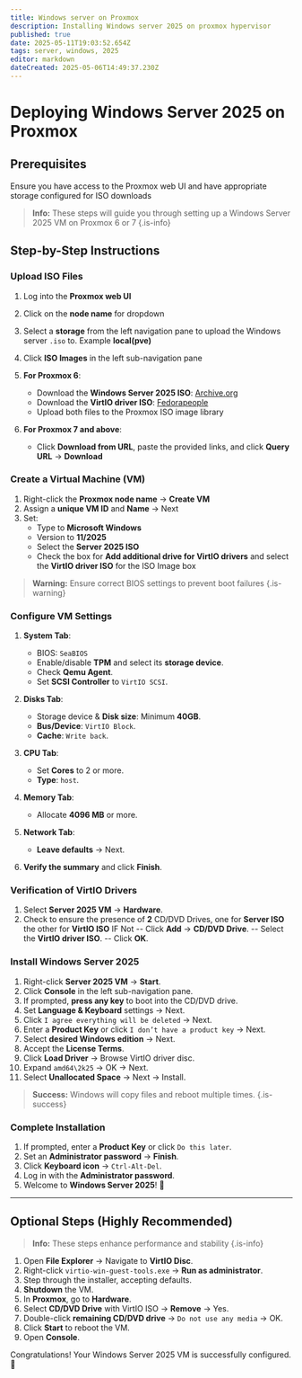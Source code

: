```yaml
---
title: Windows server on Proxmox
description: Installing Windows server 2025 on proxmox hypervisor
published: true
date: 2025-05-11T19:03:52.654Z
tags: server, windows, 2025
editor: markdown
dateCreated: 2025-05-06T14:49:37.230Z
---
```


# Deploying Windows Server 2025 on Proxmox

## Prerequisites
Ensure you have access to the Proxmox web UI and have appropriate storage configured for ISO downloads

>**Info:** These steps will guide you through setting up a Windows Server 2025 VM on Proxmox 6 or 7
{.is-info}

## Step-by-Step Instructions

### Upload ISO Files
1. Log into the **Proxmox web UI**
2. Click on the **node name** for dropdown
2. Select a **storage** from the left navigation pane to upload the Windows server `.iso` to. Example **local(pve)**
3. Click **ISO Images** in the left sub-navigation pane
4. **For Proxmox 6**:
   - Download the **Windows Server 2025 ISO**: [Archive.org](https://archive.org/download/windows_server_2025/en_windows_server_2025_all_in_one_24h2_build_26100.1.iso)
   - Download the **VirtIO driver ISO**: [Fedorapeople](https://fedorapeople.org/groups/virt/virtio-win/direct-downloads/latest-virtio/virtio-win.iso)
   - Upload both files to the Proxmox ISO image library

5. **For Proxmox 7 and above**:
   - Click **Download from URL**, paste the provided links, and click **Query URL** → **Download**

### Create a Virtual Machine (VM)
1. Right-click the **Proxmox node name** → **Create VM**
2. Assign a **unique VM ID** and **Name** → Next
3. Set:
   - Type to **Microsoft Windows**
   - Version to **11/2025**
   - Select the **Server 2025 ISO**
   - Check the box for **Add additional drive for VirtIO drivers** and select the **VirtIO driver ISO** for the ISO Image box

> **Warning:** Ensure correct BIOS settings to prevent boot failures
{.is-warning}

### Configure VM Settings
1. **System Tab**:
   - BIOS: `SeaBIOS`
   - Enable/disable **TPM** and select its **storage device**.
   - Check **Qemu Agent**.
   - Set **SCSI Controller** to `VirtIO SCSI`.

2. **Disks Tab**:
    - Storage device & **Disk size**: Minimum **40GB**.
    - **Bus/Device**: `VirtIO Block`.
    - **Cache**: `Write back`.

3. **CPU Tab**:
    - Set **Cores** to 2 or more.
    - **Type**: `host`.

4. **Memory Tab**:
    - Allocate **4096 MB** or more.

5. **Network Tab**:
    - **Leave defaults** → Next.

6. **Verify the summary** and click **Finish**.

### Verification of VirtIO Drivers
1. Select **Server 2025 VM** → **Hardware**.
2. Check to ensure the presence of **2** CD/DVD Drives, one for **Server ISO** the other for **VirtIO ISO**
IF Not 
	-- Click **Add** → **CD/DVD Drive**.
  -- Select the **VirtIO driver ISO**.
  -- Click **OK**.

### Install Windows Server 2025
1. Right-click **Server 2025 VM** → **Start**.
2. Click **Console** in the left sub-navigation pane.
3. If prompted, **press any key** to boot into the CD/DVD drive.
4. Set **Language & Keyboard** settings → Next.
5. Click `I agree everything will be deleted` → Next.
6. Enter a **Product Key** or click `I don’t have a product key` → Next.
7. Select **desired Windows edition** → Next.
8. Accept the **License Terms**.
9. Click **Load Driver** → Browse VirtIO driver disc.
10. Expand `amd64\2k25` → OK → Next.
11. Select **Unallocated Space** → Next → Install.

>**Success:** Windows will copy files and reboot multiple times.
{.is-success}

### Complete Installation
1. If prompted, enter a **Product Key** or click `Do this later`.
2. Set an **Administrator password** → **Finish**.
3. Click **Keyboard icon** → `Ctrl-Alt-Del`.
4. Log in with the **Administrator password**.
5. Welcome to **Windows Server 2025**! 🎉

---

## Optional Steps (Highly Recommended)
> **Info:** These steps enhance performance and stability
{.is-info}

1. Open **File Explorer** → Navigate to **VirtIO Disc**.
2. Right-click `virtio-win-guest-tools.exe` → **Run as administrator**.
3. Step through the installer, accepting defaults.
4. **Shutdown** the VM.
5. In **Proxmox**, go to **Hardware**.
6. Select **CD/DVD Drive** with VirtIO ISO → **Remove** → Yes.
7. Double-click **remaining CD/DVD drive** → `Do not use any media` → OK.
8. Click **Start** to reboot the VM.
9. Open **Console**.

Congratulations! Your Windows Server 2025 VM is successfully configured. 🚀
